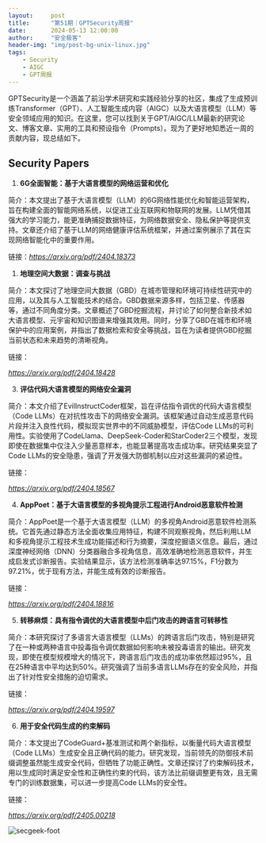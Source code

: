 ```yaml
---
layout:     post
title:      "第51期｜GPTSecurity周报"
date:       2024-05-13 12:00:00
author:     "安全极客"
header-img: "img/post-bg-unix-linux.jpg"
tags:
    - Security
    - AIGC
    - GPT周报
---
```


GPTSecurity是一个涵盖了前沿学术研究和实践经验分享的社区，集成了生成预训练Transformer（GPT）、人工智能生成内容（AIGC）以及大语言模型（LLM）等安全领域应用的知识。在这里，您可以找到关于GPT/AIGC/LLM最新的研究论文、博客文章、实用的工具和预设指令（Prompts）。现为了更好地知悉近一周的贡献内容，现总结如下。

## Security Papers

1. **6G全面智能：基于大语言模型的网络运营和优化**


简介：本文提出了基于大语言模型（LLM）的6G网络性能优化和智能运营架构，旨在构建全面的智能网络系统，以促进工业互联网和物联网的发展。LLM凭借其强大的学习能力，能更准确捕捉数据特征，为网络数据安全、隐私保护等提供支持。文章还介绍了基于LLM的网络健康评估系统框架，并通过案例展示了其在实现网络智能化中的重要作用。

链接：*https://arxiv.org/pdf/2404.18373*

1. **地理空间大数据：调查与挑战**

简介：本文探讨了地理空间大数据（GBD）在城市管理和环境可持续性研究中的应用，以及其与人工智能技术的结合。GBD数据来源多样，包括卫星、传感器等，通过不同角度分类。文章概述了GBD挖掘流程，并讨论了如何整合新技术如大语言模型、元宇宙和知识图谱来增强其效用。同时，分享了GBD在城市和环境保护中的应用案例，并指出了数据检索和安全等挑战，旨在为读者提供GBD挖掘当前状态和未来趋势的清晰视角。

链接：

*https://arxiv.org/pdf/2404.18428*

3. **评估代码大语言模型的网络安全漏洞**

简介：本文介绍了EvilInstructCoder框架，旨在评估指令调优的代码大语言模型（Code LLMs）在对抗性攻击下的网络安全漏洞。该框架通过自动生成恶意代码片段并注入良性代码，模拟现实世界中的不同威胁模型，评估Code LLMs的可利用性。实验使用了CodeLlama、DeepSeek-Coder和StarCoder2三个模型，发现即使在数据集中仅注入少量恶意样本，也能显著提高攻击成功率。研究结果突显了Code LLMs的安全隐患，强调了开发强大防御机制以应对这些漏洞的紧迫性。

链接：

*https://arxiv.org/pdf/2404.18567*

4. **AppPoet：基于大语言模型的多视角提示工程进行Android恶意软件检测**

简介：AppPoet是一个基于大语言模型（LLM）的多视角Android恶意软件检测系统。它首先通过静态方法全面收集应用特征，构建不同观察视角，然后利用LLM和多视角提示工程技术生成功能描述和行为摘要，深度挖掘语义信息。最后，通过深度神经网络（DNN）分类器融合多视角信息，高效准确地检测恶意软件，并生成启发式诊断报告。实验结果显示，该方法检测准确率达97.15%，F1分数为97.21%，优于现有方法，并能生成有效的诊断报告。

链接：

*https://arxiv.org/pdf/2404.18816*

5. **转移麻烦：具有指令调优的大语言模型中后门攻击的跨语言可转移性**

简介：本研究探讨了多语言大语言模型（LLMs）的跨语言后门攻击，特别是研究了在一种或两种语言中投毒指令调优数据如何影响未被投毒语言的输出。研究发现，即使在模型规模增大的情况下，跨语言后门攻击的成功率依然超过95%，且在25种语言中平均达到50%。研究强调了当前多语言LLMs存在的安全风险，并指出了针对性安全措施的迫切需求。

链接：

*https://arxiv.org/pdf/2404.19597*

6. **用于安全代码生成的约束解码**

简介：本文提出了CodeGuard+基准测试和两个新指标，以衡量代码大语言模型（Code LLMs）生成安全且正确代码的能力。研究发现，当前领先的防御技术前缀调整虽然能生成安全代码，但牺牲了功能正确性。文章还探讨了约束解码技术，用以生成同时满足安全性和正确性约束的代码，该方法比前缀调整更有效，且无需专门的训练数据集，可以进一步提高Code LLMs的安全性。

链接：

*https://arxiv.org/pdf/2405.00218*





![secgeek-foot](https://www.gptsecurity.info/img/secgeek-foot.png)
